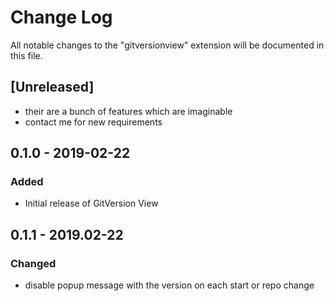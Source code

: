 # Change Log
All notable changes to the "gitversionview" extension will be documented in this file.

## [Unreleased]
- their are a bunch of features which are imaginable
- contact me for new requirements


## 0.1.0 - 2019-02-22
### Added
- Initial release of GitVersion View

## 0.1.1 - 2019.02-22
### Changed
- disable popup message with the version on each start or repo change